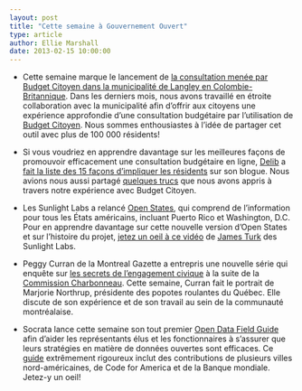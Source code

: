 ```yaml
---
layout: post
title: "Cette semaine à Gouvernement Ouvert"
type: article
author: Ellie Marshall
date: 2013-02-15 10:00:00
---
```

- Cette semaine marque le lancement de [la consultation menée par Budget Citoyen dans la municipalité de Langley en Colombie-Britannique](http://budgetfeedback.tol.ca). Dans les derniers mois, nous avons travaillé en étroite collaboration avec la municipalité afin d’offrir aux citoyens une expérience approfondie d’une consultation budgétaire par l’utilisation de [Budget Citoyen](http://www.budgetcitoyencom/). Nous sommes enthousiastes à l’idée de partager cet outil avec plus de 100 000 résidents! 

- Si vous voudriez en apprendre davantage sur les meilleures façons de promouvoir efficacement une consultation budgétaire en ligne, [Delib](http://www.delib.net/) a [fait la liste des 15 façons d’impliquer les résidents](http://www.budgetsimulator.com/blog/2013/02/04/how-to-promote-your-budget-simulator/) sur son blogue. Nous avions nous aussi partagé [quelques trucs](http://blogue.nordouvert.ca/2012/12/19/budget-citoyen-connectez-vous/) que nous avons appris à travers notre expérience avec Budget Citoyen.

- Les Sunlight Labs a relancé [Open States](http://www.openstates.org), qui comprend de l’information pour tous les États américains, incluant Puerto Rico et Washington, D.C. Pour en apprendre davantage sur cette nouvelle version d’Open States et sur l’histoire du projet, [jetez un oeil à ce vidéo](http://www.youtube.com/watch?v=lHKbMg1tPsg) de [James Turk](http://sunlightfoundation.com/people/jturk/) des Sunlight Labs. 

- Peggy Curran de la Montreal Gazette a entrepris une nouvelle série qui enquête sur [les secrets de l’engagement civique](http://blogs.montrealgazette.com/2013/02/12/making-montreal-work-better-sharing-the-secrets-of-citizen-engagement/) à la suite de la [Commission Charbonneau](http://fr.wikipedia.org/wiki/Commission_d%27enquête_sur_l%27octroi_et_la_gestion_des_contrats_publics_dans_l%27industrie_de_la_construction). Cette semaine, Curran fait le portrait de Marjorie Northrup, présidente des popotes roulantes du Québec. Elle discute de son expérience et de son travail au sein de la communauté montréalaise.

- Socrata lance cette semaine son tout premier [Open Data Field Guide](http://www.socrata.com/blog/announcing-open-data-field-guide-a-playbook-for-success/) afin d’aider les représentants élus et les fonctionnaires à s’assurer que leurs stratégies en matière de données ouvertes sont efficaces. Ce [guide](http://www.socrata.com/open-data-field-guide/) extrêmement rigoureux inclut des contributions de plusieurs villes nord-américaines, de Code for America et de la Banque mondiale. Jetez-y un oeil!